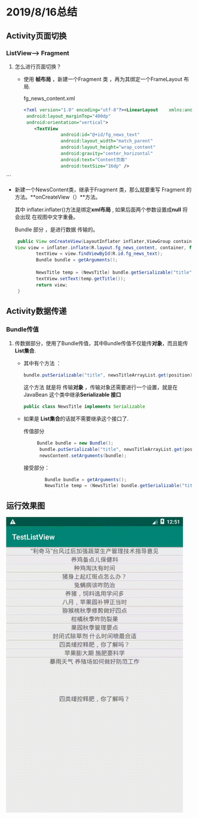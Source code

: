 

# 2019/8/16总结

## Activity页面切换

### ListView——> Fragment
1. 怎么进行页面切换？

   - 使用  **帧布局** ，新建一个Fragment 类 ，再为其绑定一个FrameLayout 布局.

     fg_news_content.xml
     
     ```xml
     <?xml version="1.0" encoding="utf-8"?><LinearLayout 	xmlns:android="http://schemas.android.com/apk/res/android"    	    android:layout_width="match_paren"                                            android:layout_height="match_parent"  
      android:layout_marginTop="400dp"  
      android:orientation="vertical">  
         <TextView        
                   android:id="@+id/fg_news_text"        
                   android:layout_width="match_parent"    
                   android:layout_height="wrap_content"        
                   android:gravity="center_horizontal"  
                   android:text="Content页面"    
                   android:textSize="16dp" />
</LinearLayout>
     ```
     
   - 新建一个NewsContent类，继承于Fragment 类，那么就要重写 Fragment 的方法。**onCreateView（）**方法。
   
     其中 inflater.inflater()方法是绑定**xml布局** , 如果后面两个参数设置成**null** 将会出现 在视图中文字重叠。
   
     Bundle 部分 ，是进行数据 传输的。
   
     
   
     ```java
      public View onCreateView(LayoutInflater inflater,ViewGroup container, Bundle savedInstanceState) {
     View view = inflater.inflate(R.layout.fg_news_content, container, false);
             textView = view.findViewById(R.id.fg_news_text);
             Bundle bundle = getArguments();
          
             NewsTitle temp = (NewsTitle) bundle.getSerializable("title");
             textView.setText(temp.getTitle());
             return view;
      }
     ```
   
     





## Activity数据传递

### Bundle传值

1. 传数据部分，使用了Bundle传值，其中Bundle传值不仅能传**对象**，而且能传 **List集合**.

   - 其中有个方法 ：

     ```java
     bundle.putSerializable("title", newsTitleArrayList.get(position));
     ```

     这个方法 就是将 传输**对象** ，传输对象还需要进行一个设置，就是在JavaBean 这个类中继承**Serializable 接口**

     ```java
     public class NewsTitle implements Serializable
     ```

   - 如果是 **List集合**的话就不需要继承这个接口了.

     传值部分

     ```java
     	  Bundle bundle = new Bundle();
           bundle.putSerializable("title", newsTitleArrayList.get(position));
           newsContent.setArguments(bundle);
     ```

     接受部分：

     ```java
             Bundle bundle = getArguments();
             NewsTitle temp = (NewsTitle) bundle.getSerializable("title");
     ```

     

## 运行效果图

![TestListView](TestListView.gif)
